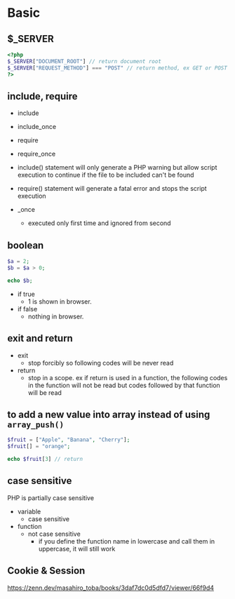 # Basic

## $_SERVER

``` php
<?php
$_SERVER["DOCUMENT_ROOT"] // return document root
$_SERVER["REQUEST_METHOD"] === "POST" // return method, ex GET or POST
?>
```

## include, require

- include
- include_once
- require
- require_once

- include() statement will only generate a PHP warning but allow script execution to continue if the file to be included can't be found
- require() statement will generate a fatal error and stops the script execution

- _once
    - executed only first time and ignored from second

## boolean

``` php
$a = 2; 
$b = $a > 0; 

echo $b;
```

- if true
    - 1 is shown in browser.
- if false
    - nothing in browser.

## exit and return

- exit
    - stop forcibly so following codes will be never read
- return
    - stop in a scope. ex if return is used in a function, the following codes in the function will not be read but codes followed by that function will be read

## to add a new value into array instead of using `array_push()`

```php
$fruit = ["Apple", "Banana", "Cherry"];
$fruit[] = "orange";  

echo $fruit[3] // return
```

## case sensitive

PHP is partially case sensitive

- variable
    - case sensitive
- function
    - not case sensitive
        - if you define the function name in lowercase and call them in uppercase, it will still work

## Cookie & Session

https://zenn.dev/masahiro_toba/books/3daf7dc0d5dfd7/viewer/66f9d4